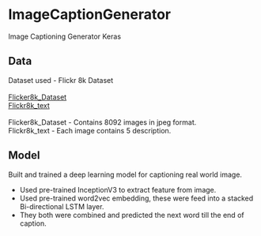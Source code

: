 # ImageCaptionGenerator
Image Captioning Generator Keras

## Data
Dataset used - Flickr 8k Dataset  <br />
 <br />
[Flicker8k_Dataset](https://github.com/jbrownlee/Datasets/releases/download/Flickr8k/Flickr8k_Dataset.zip) <br />
[Flickr8k_text](https://github.com/jbrownlee/Datasets/releases/download/Flickr8k/Flickr8k_text.zip)  <br />
 <br />
Flicker8k_Dataset - Contains 8092 images in jpeg format.  <br />
Flickr8k_text - Each image contains 5 description. <br />

## Model
Built and trained a deep learning model for captioning real world image.
- Used pre-trained InceptionV3 to extract feature from image.
- Used pre-trained word2vec embedding, these were feed into a stacked Bi-directional LSTM layer.
- They both were combined and predicted the next word till the end of caption.
